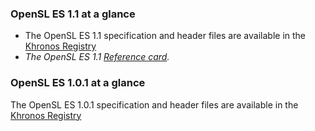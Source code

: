 ### OpenSL ES 1.1 at a glance

*   The OpenSL ES 1.1 specification and header files are available in the [Khronos Registry](/registry/sles/)
*   _The OpenSL ES 1.1 [Reference card](/developers/reference-cards/ "Download the OpenSL ES quick reference card")._

### OpenSL ES 1.0.1 at a glance

The OpenSL ES 1.0.1 specification and header files are available in the [Khronos Registry](/registry/sles/)